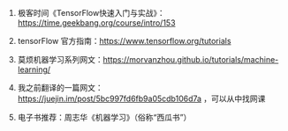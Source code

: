 1. 极客时间《TensorFlow快速入门与实战》：https://time.geekbang.org/course/intro/153

2. tensorFlow 官方指南：https://www.tensorflow.org/tutorials
3. 莫烦机器学习系列网文：https://morvanzhou.github.io/tutorials/machine-learning/
4. 我之前翻译的一篇网文：https://juejin.im/post/5bc997fd6fb9a05cdb106d7a ，可以从中找网课
5. 电子书推荐：周志华《机器学习》（俗称“西瓜书”）
